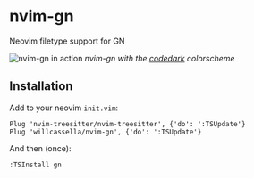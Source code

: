 # nvim-gn

Neovim filetype support for GN

![nvim-gn in action](https://user-images.githubusercontent.com/4460452/138146678-992e2ea5-ad28-4355-a697-f6b2d95a501d.png)
*nvim-gn with the [codedark](https://github.com/tomasiser/vim-code-dark) colorscheme*

## Installation
Add to your neovim `init.vim`:
```vim
Plug 'nvim-treesitter/nvim-treesitter', {'do': ':TSUpdate'}
Plug 'willcassella/nvim-gn', {'do': ':TSUpdate'}
```
And then (once):
```vim
:TSInstall gn
```
